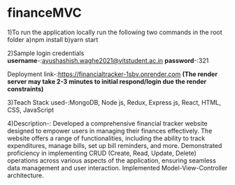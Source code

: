 # financeMVC
1)To run the application locally run the following two commands in the root folder 
   a)npm install 
   b)yarn start

2)Sample login credentials
**username**-:ayushashish.waghe2021@vitstudent.ac.in 
**password**-:321

Deployment link-:https://financialtracker-1sbv.onrender.com
**(The render server may take 2-3 minutes to initial respond/login due the render constraints)**

3)Teach Stack used-:MongoDB, Node js, Redux, Express js, React,
HTML, CSS, JavaScript

4)Description-: Developed a comprehensive financial tracker website
designed to empower users in managing their finances effectively.
The website offers a range of functionalities, including the ability to
track expenditures, manage bills, set up bill reminders, and more.
Demonstrated proficiency in implementing CRUD (Create, Read,
Update, Delete) operations across various aspects of the application,
ensuring seamless data management and user interaction.
Implemented Model-View-Controller architecture.

